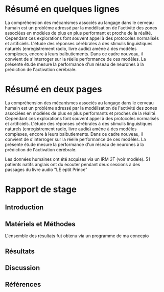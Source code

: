 



# Résumé en quelques lignes

La compréhension des mécanismes associés au langage dans le cerveau humain est un problème adressé par la modélisation de l'activité des zones associées en  modèles de plus en plus performant et proche de la réalité. Cependant ces explorations font souvent appel à des protocoles normalisés et artificiels. L'étude des réponses cérébrales à des stimulis linguistiques naturels (enregistrement radio, livre audio) amène à des modèles complexes, encore à leurs balbutiements. Dans ce cadre nouveau, il convient de s'interroger sur la réelle performance de ces modèles. La présente étude mesure la performance d'un réseau de neurones à la prédiction de l'activation cérébrale.





# Résumé en deux pages 

La compréhension des mécanismes associés au langage dans le cerveau humain est un problème adressé par la modélisation de l'activité des zones associées en  modèles de plus en plus performants et proches de la réalité. Cependant ces explorations font souvent appel à des protocoles normalisés et artificiels. L'étude des réponses cérébrales à des stimulis linguistiques naturels (enregistrement radio, livre audio) amène à des modèles complexes, encore à leurs balbutiements. Dans ce cadre nouveau, il convient de s'interroger sur la réelle performance de ces modèles. La présente étude mesure la performance d'un réseau de neurones à la prédiction de l'activation cérébrale.



Les données humaines ont été acquises via un IRM 3T (voir modèle). 51 patients natifs anglais ont du écouter pendant deux sessions à des passages du livre audio "LE eptit Prince"



# Rapport de stage 

## Introduction 



## Matériels et Méthodes

L'ensemble des résultats fut obtenu via un programme de ma concepio 

## Résultats

## Discussion 

## Références

